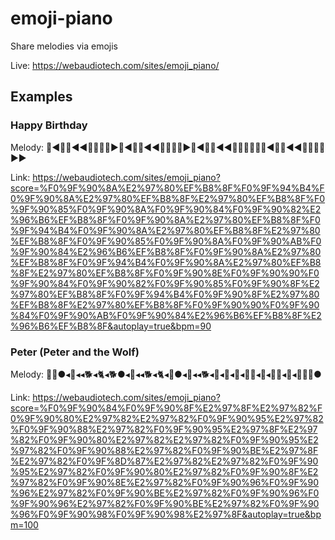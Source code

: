 ﻿# emoji-piano
Share melodies via emojis

Live:
https://webaudiotech.com/sites/emoji_piano/

## Examples

### Happy Birthday

Melody:
🐊◀️🔴🐊◀️◀️🐅🐊🐄🐂▶️🐊◀️🔴🐊◀️◀️🐅🐊🐫🐄▶️🐊◀️🔴🐊◀️◀️🐎🐐🐄🐂🐅🐏◀️🔴🐏◀️◀️🐐🐄🐫🐄▶️▶️

Link:
https://webaudiotech.com/sites/emoji_piano?score=%F0%9F%90%8A%E2%97%80%EF%B8%8F%F0%9F%94%B4%F0%9F%90%8A%E2%97%80%EF%B8%8F%E2%97%80%EF%B8%8F%F0%9F%90%85%F0%9F%90%8A%F0%9F%90%84%F0%9F%90%82%E2%96%B6%EF%B8%8F%F0%9F%90%8A%E2%97%80%EF%B8%8F%F0%9F%94%B4%F0%9F%90%8A%E2%97%80%EF%B8%8F%E2%97%80%EF%B8%8F%F0%9F%90%85%F0%9F%90%8A%F0%9F%90%AB%F0%9F%90%84%E2%96%B6%EF%B8%8F%F0%9F%90%8A%E2%97%80%EF%B8%8F%F0%9F%94%B4%F0%9F%90%8A%E2%97%80%EF%B8%8F%E2%97%80%EF%B8%8F%F0%9F%90%8E%F0%9F%90%90%F0%9F%90%84%F0%9F%90%82%F0%9F%90%85%F0%9F%90%8F%E2%97%80%EF%B8%8F%F0%9F%94%B4%F0%9F%90%8F%E2%97%80%EF%B8%8F%E2%97%80%EF%B8%8F%F0%9F%90%90%F0%9F%90%84%F0%9F%90%AB%F0%9F%90%84%E2%96%B6%EF%B8%8F%E2%96%B6%EF%B8%8F&autoplay=true&bpm=90

### Peter (Peter and the Wolf)

Melody:
🐄🐏●◂🐀◂◂🐕◂🐈◂🐕●◂🐀◂◂🐕◂🐈◂🐾●◂🍇◂◂🐕◂🐀◂🐏◂🐎◂🐖🐖◂🐾◂🐖🐖◂🐾◂🐖🐘🐘●

Link:
https://webaudiotech.com/sites/emoji_piano?score=%F0%9F%90%84%F0%9F%90%8F%E2%97%8F%E2%97%82%F0%9F%90%80%E2%97%82%E2%97%82%F0%9F%90%95%E2%97%82%F0%9F%90%88%E2%97%82%F0%9F%90%95%E2%97%8F%E2%97%82%F0%9F%90%80%E2%97%82%E2%97%82%F0%9F%90%95%E2%97%82%F0%9F%90%88%E2%97%82%F0%9F%90%BE%E2%97%8F%E2%97%82%F0%9F%8D%87%E2%97%82%E2%97%82%F0%9F%90%95%E2%97%82%F0%9F%90%80%E2%97%82%F0%9F%90%8F%E2%97%82%F0%9F%90%8E%E2%97%82%F0%9F%90%96%F0%9F%90%96%E2%97%82%F0%9F%90%BE%E2%97%82%F0%9F%90%96%F0%9F%90%96%E2%97%82%F0%9F%90%BE%E2%97%82%F0%9F%90%96%F0%9F%90%98%F0%9F%90%98%E2%97%8F&autoplay=true&bpm=100
